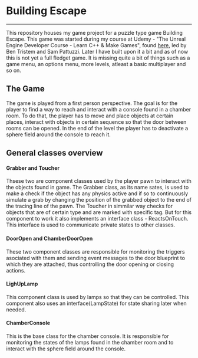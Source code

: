 # Building Escape
---
This repository houses my game project for a puzzle type game Building Escape. This game was started during my course at Udemy - "The Unreal Engine Developer Course - Learn C++ & Make Games", found [here](https://www.udemy.com/unrealcourse?couponCode=GitHubDiscount), led by Ben Tristem and Sam Pattuzzi. Later I have built upon it a bit and as of now this is not yet a full fledget game. It is missing quite a bit of things such as a game menu, an options menu, more levels, atleast a basic multiplayer and so on.

## The Game
The game is played from a first person perspective. The goal is for the player to find a way to reach and interact with a console found in a chamber room. To do that, the player has to move and place objects at certain places, interact with objects in certain sequence so that the door between rooms can be opened. In the end of the level the player has to deactivate a sphere field around the console to reach it.

## General classes overview
#### Grabber and Toucher 
Thsese two are component classes used by the player pawn to interact with the objects found in game. 
The Grabber class, as its name sates, is used to make a check if the object has any physics active and if so to continuously simulate a grab by changing the position of the grabbed object to the end of the tracing line of the pawn.
The Toucher in simmilar way checks for objects that are of certain type and are marked with specific tag. But for this component to work it also implements an interface class - ReactsOnTouch. This interface is used to communicate private states to other classes.

#### DoorOpen and ChamberDoorOpen
These two component classes are responsible for monitoring the triggers asociated with them and sending event messages to the door blueprint to which they are attached, thus controlling the door opening or closing actions.

#### LighUpLamp
This component class is used by lamps so that they can be controlled. This component also uses an interface(LampState) for state sharing later when needed.

#### ChamberConsole
This is the base class for the chamber console. It is responsible for monitoring the states of the lamps found in the chamber room and to interact with the sphere field around the console.

